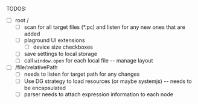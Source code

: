 TODOS:

- [ ] root /
  - [ ] scan for all target files (*.pc) and listen for any
new ones that are added
  - [ ] plaground UI extensions
    - [ ] device size checkboxes
  - [ ] save settings to local storage
  - [ ] call `window.open` for each local file -- manage layout
- [ ] /file/:relativePath 
  - [ ] needs to listen for target path for any changes
  - [ ] Use DG strategy to load resources (or maybe systemjs) -- needs to be encapsulated
  - [ ] parser needs to attach expression information to each node